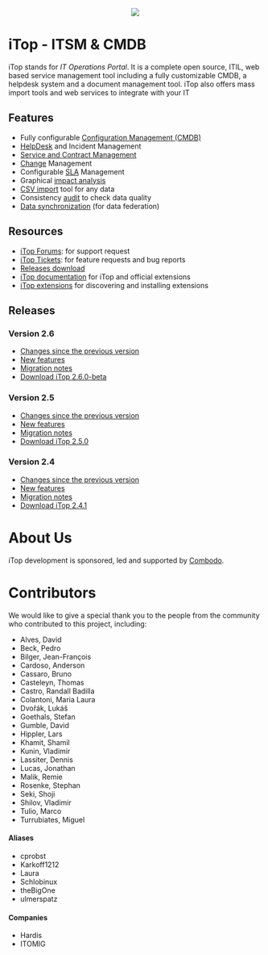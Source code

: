<p align="center"><a href="https://www.combodo.com/itop-193" target="_blank">
    <img src="https://www.combodo.com/logos/logo-itop.svg">
</a></p>


# iTop - ITSM & CMDB
 
iTop stands for *IT Operations Portal*.
It is a complete open source, ITIL, web based service management tool including a fully customizable CMDB, a helpdesk system and a document management tool. 
iTop also offers mass import tools and web services to integrate with your IT

## Features
- Fully configurable [Configuration Management (CMDB)][10]
- [HelpDesk][11] and Incident Management
- [Service and Contract Management][12]
- [Change][13] Management
- Configurable [SLA][14] Management
- Graphical [impact analysis][15]
- [CSV import][16] tool for any data
- Consistency [audit][17] to check data quality
- [Data synchronization][18] (for data federation)


## Resources

 - [iTop Forums][1]: for support request
 - [iTop Tickets][2]: for feature requests and bug reports
 - [Releases download][3]
 - [iTop documentation][4] for iTop and official extensions
 - [iTop extensions][5] for discovering and installing extensions

 
## Releases
### Version 2.6  
 - [Changes since the previous version][58]
 - [New features][59]
 - [Migration notes][60]
 - [Download iTop 2.6.0-beta][61]


### Version 2.5  
 - [Changes since the previous version][54]
 - [New features][55]
 - [Migration notes][56]
 - [Download iTop 2.5.0][57]
 

### Version 2.4  
 - [Changes since the previous version][50]
 - [New features][51]
 - [Migration notes][52]
 - [Download iTop 2.4.1][53]


# About Us

iTop development is sponsored, led and supported by [Combodo][0].


# Contributors

We would like to give a special thank you to the people from the community who contributed to this project, including:
 - Alves, David
 - Beck, Pedro
 - Bilger, Jean-François
 - Cardoso, Anderson
 - Cassaro, Bruno
 - Casteleyn, Thomas
 - Castro, Randall Badilla
 - Colantoni, Maria Laura
 - Dvořák, Lukáš
 - Goethals, Stefan
 - Gumble, David
 - Hippler, Lars
 - Khamit, Shamil
 - Kunin, Vladimir
 - Lassiter, Dennis
 - Lucas, Jonathan
 - Malik, Remie
 - Rosenke, Stephan
 - Seki, Shoji
 - Shilov, Vladimir
 - Tulio, Marco
 - Turrubiates, Miguel

#### Aliases
 - cprobst
 - Karkoff1212
 - Laura
 - Schlobinux
 - theBigOne
 - ulmerspatz

#### Companies
 - Hardis
 - ITOMIG



[0]: https://www.combodo.com

[1]: https://sourceforge.net/p/itop/discussion/
[2]: https://sourceforge.net/p/itop/tickets/
[3]: https://sourceforge.net/projects/itop/files/itop/
[4]: https://www.itophub.io/wiki
[5]: https://store.itophub.io/en_US/



[10]: https://www.itophub.io/wiki/page?id=2_5_0%3Adatamodel%3Astart#configuration_management_cmdb
[11]: https://www.itophub.io/wiki/page?id=2_5_0%3Adatamodel%3Astart#ticketing
[12]: https://www.itophub.io/wiki/page?id=2_5_0%3Adatamodel%3Astart#service_management
[13]: https://www.itophub.io/wiki/page?id=2_5_0%3Adatamodel%3Astart#change_management
[14]: https://www.itophub.io/wiki/page?id=2_5_0%3Aimplementation%3Astart#service_level_agreements_and_targets
[15]: https://www.itophub.io/wiki/page?id=2_5_0%3Auser%3Aactions#relations
[16]: https://www.itophub.io/wiki/page?id=2_5_0%3Auser%3Abulk_modify#uploading_data
[17]: https://www.itophub.io/wiki/page?id=2_5_0%3Aadmin%3Aaudit
[18]: https://www.itophub.io/wiki/page?id=2_5_0%3Aadvancedtopics%3Adata_synchro_overview



[50]: https://www.itophub.io/wiki/page?id=2_4_0:release:change_log
[51]: https://www.itophub.io/wiki/page?id=2_4_0:release:2_4_whats_new
[52]: https://www.itophub.io/wiki/page?id=2_4_0:install:230_to_240_migration_notes
[53]: https://sourceforge.net/projects/itop/files/itop/2.4.1/iTop-2.4.1-3714.zip/download

[54]: https://www.itophub.io/wiki/page?id=2_5_0:release:change_log
[55]: https://www.itophub.io/wiki/page?id=2_5_0:release:2_5_whats_new
[56]: https://www.itophub.io/wiki/page?id=2_5_0:install:240_to_250_migration_notes
[57]: https://sourceforge.net/projects/itop/files/itop/2.5.0/iTop-2.5.0-3935.zip/download

[58]: https://www.itophub.io/wiki/page?id=2_6_0:release:change_log
[59]: https://www.itophub.io/wiki/page?id=2_6_0:release:2_5_whats_new
[60]: https://www.itophub.io/wiki/page?id=2_6_0:install:240_to_250_migration_notes
[61]: https://sourceforge.net/projects/itop/files/itop/2.6.0/iTop-2.6.0-TODO.zip/download
